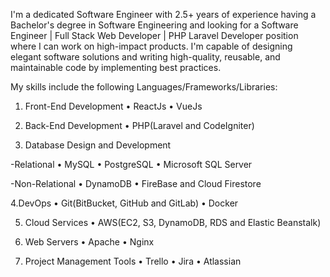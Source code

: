 
I'm a dedicated Software Engineer with 2.5+ years of experience having a Bachelor's degree in Software Engineering and looking for a Software Engineer | Full Stack Web Developer | PHP Laravel Developer position where I can work on high-impact products. I'm capable of designing elegant software solutions and writing high-quality, reusable, and maintainable code by implementing best practices.

My skills include the following Languages/Frameworks/Libraries:

1. Front-End Development
• ReactJs
• VueJs

2. Back-End Development
• PHP(Laravel and CodeIgniter)

3. Database Design and Development

-Relational
• MySQL
• PostgreSQL
• Microsoft SQL Server


-Non-Relational
• DynamoDB
• FireBase and Cloud Firestore

4.DevOps
• Git(BitBucket, GitHub and GitLab)
• Docker

5. Cloud Services
• AWS(EC2, S3, DynamoDB, RDS and Elastic Beanstalk)

6. Web Servers
• Apache
• Nginx

7. Project Management Tools
• Trello
• Jira
• Atlassian
